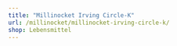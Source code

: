 ```yaml
---
title: "Millinocket Irving Circle-K"
url: /millinocket/millinocket-irving-circle-k/
shop: Lebensmittel
---
```

